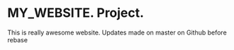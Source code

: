 # MY_WEBSITE. Project.

This is really awesome website.
Updates made on master on Github before rebase

